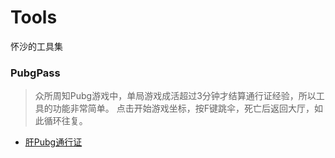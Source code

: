 # Tools
怀沙的工具集

### PubgPass
> 众所周知Pubg游戏中，单局游戏成活超过3分钟才结算通行证经验，所以工具的功能非常简单。
点击开始游戏坐标，按F键跳伞，死亡后返回大厅，如此循环往复。

- [肝Pubg通行证](https://github.com/huaisha1224/Tools/tree/main/PubgPass)